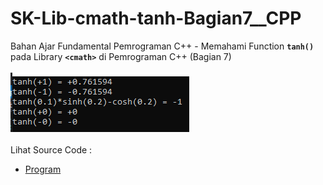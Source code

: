 # SK-Lib-cmath-tanh-Bagian7__CPP
Bahan Ajar Fundamental Pemrograman C++ - Memahami Function <code><b>tanh()</b></code> pada Library <code><b>&lt;cmath></b></code> di Pemrograman C++ (Bagian 7)<br><br>
<img src="https://github.com/RizkyKhapidsyah/SK-Lib-cmath-tanh-Bagian7__CPP/blob/master/SK-Lib-cmath-tanh-Bagian7__CPP/result/001.PNG"><br><br>
Lihat Source Code : <br>
- <a href="https://github.com/RizkyKhapidsyah/SK-Lib-cmath-tanh-Bagian7__CPP/blob/master/SK-Lib-cmath-tanh-Bagian7__CPP/Source.cpp">Program</a>

